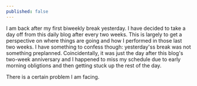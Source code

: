 ```yaml
---
published: false
---
```

I am back after my first biweekly break yesterday. I have decided to take a day off from this daily blog after every two weeks. This is largely to get a perspective on where things are going and how I performed in those last two weeks. I have something to confess though: yesterday'ss break was not something preplanned. Coincidentally, it was just the day after this blog's two-week anniversary and I happened to miss my schedule due to early morning obligtions and then getting stuck up the rest of the day.

There is a certain problem I am facing. 